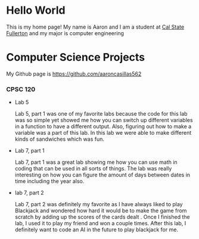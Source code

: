 # Hello World 

This is my home page! My name is Aaron and I am a student at [Cal State Fullerton](https://www.fullerton.edu/) and my major 
is computer engineering

# Computer Science Projects 

My Github page is https://github.com/aaroncasillas562

### CPSC 120 

* Lab 5 

  Lab 5, part 1 was one of my favorite labs because the code for this lab was so simple yet showed me how you can switch up different variables in a function to have a different output. Also, figuring out how to make a variable was a part of this lab. In this lab we were able to make different kinds of sandwiches which was fun.

* Lab 7, part 1

  Lab 7, part 1 was a great lab showing me how you can use math in coding that can be used in all sorts of things. The lab was really interesting on how you can figure the amount of days between dates in time including the year also.

* lab 7, part 2 

  Lab 7, part 2 was definitely my favorite as I have always liked to play Blackjack and wondered how hard it would be to make the game from scratch by adding up the scores of the cards dealt . Once I finished the lab, I used it to play my friend and won a couple times. After this lab, I definitely want to code an AI in the future to play blackjack for me.
